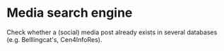 # Media search engine

Check whether a (social) media post already exists in several databases (e.g.
Belllingcat's, Cen4InfoRes).
